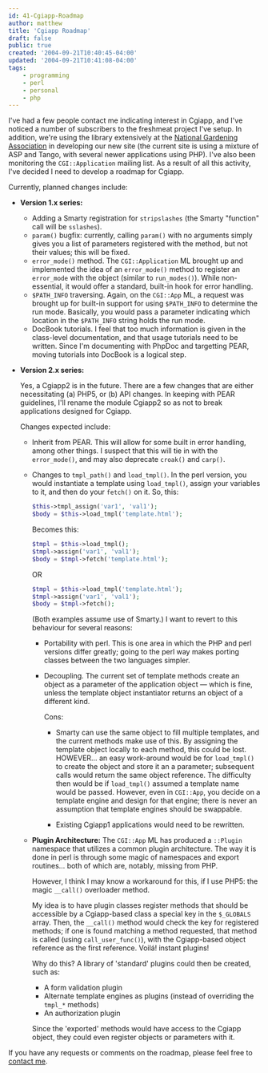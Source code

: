 ```yaml
---
id: 41-Cgiapp-Roadmap
author: matthew
title: 'Cgiapp Roadmap'
draft: false
public: true
created: '2004-09-21T10:40:45-04:00'
updated: '2004-09-21T10:41:08-04:00'
tags:
    - programming
    - perl
    - personal
    - php
---
```

I've had a few people contact me indicating interest in Cgiapp, and I've noticed
a number of subscribers to the freshmeat project I've setup. In addition, we're
using the library extensively at the
[National Gardening Association](http://www.garden.org) in developing our new
site (the current site is using a mixture of ASP and Tango, with several newer
applications using PHP).  I've also been monitoring the `CGI::Application`
mailing list. As a result of all this activity, I've decided I need to develop a
roadmap for Cgiapp.

Currently, planned changes include:

- **Version 1.x series:**
  - Adding a Smarty registration for `stripslashes` (the Smarty "function" call will be `sslashes`).
  - `param()` bugfix: currently, calling `param()` with no arguments simply
    gives you a list of parameters registered with the method, but not their
    values; this will be fixed.
  - `error_mode()` method. The `CGI::Application` ML brought up and implemented
    the idea of an `error_mode()` method to register an `error_mode` with the
    object (similar to `run_modes()`). While non-essential, it would offer a
    standard, built-in hook for error handling.
  - `$PATH_INFO` traversing. Again, on the `CGI::App` ML, a request was brought
    up for built-in support for using `$PATH_INFO` to determine the run mode.
    Basically, you would pass a parameter indicating which location in the
    `$PATH_INFO` string holds the run mode.
  - DocBook tutorials. I feel that too much information is given in the
    class-level documentation, and that usage tutorials need to be written.
    Since I'm documenting with PhpDoc and targetting PEAR, moving tutorials into
    DocBook is a logical step.

- **Version 2.x series:**

   Yes, a Cgiapp2 is in the future. There are a few changes that are either
   necessitating (a) PHP5, or (b) API changes. In keeping with PEAR guidelines,
   I'll rename the module Cgiapp2 so as not to break applications designed for
   Cgiapp.

   Changes expected include:

   - Inherit from PEAR. This will allow for some built in error handling, among
     other things. I suspect that this will tie in with the `error_mode()`, and
     may also deprecate `croak()` and `carp()`.
   - Changes to `tmpl_path()` and `load_tmpl()`. In the perl version, you would
     instantiate a template using `load_tmpl()`, assign your variables to it,
     and then do your `fetch()` on it. So, this:

     ```php
     $this->tmpl_assign('var1', 'val1');
     $body = $this->load_tmpl('template.html');
     ```
                          

     Becomes this:

     ```php
     $tmpl = $this->load_tmpl();
     $tmpl->assign('var1', 'val1');
     $body = $tmpl->fetch('template.html');
     ```

     OR

     ```php
     $tmpl = $this->load_tmpl('template.html');
     $tmpl->assign('var1', 'val1');
     $body = $tmpl->fetch();
     ```
                          

     (Both examples assume use of Smarty.) I want to revert to this behaviour
     for several reasons:

     - Portability with perl. This is one area in which the PHP and perl
       versions differ greatly; going to the perl way makes porting classes
       between the two languages simpler.
     - Decoupling. The current set of template methods create an object as a
       parameter of the application object — which is fine, unless the template
       object instantiator returns an object of a different kind.

       Cons:

       - Smarty can use the same object to fill multiple templates, and the
         current methods make use of this. By assigning the template object
         locally to each method, this could be lost.  HOWEVER… an easy
         work-around would be for `load_tmpl()` to create the object and store
         it an a parameter; subsequent calls would return the same object
         reference. The difficulty then would be if `load_tmpl()` assumed a
         template name would be passed. However, even in `CGI::App`, you decide
         on a template engine and design for that engine; there is never an
         assumption that template engines should be swappable.

       - Existing Cgiapp1 applications would need to be rewritten.

  - **Plugin Architecture:** The `CGI::App` ML has produced a `::Plugin`
      namespace that utilizes a common plugin architecture. The way it is done
      in perl is through some magic of namespaces and export routines… both of
      which are, notably, missing from PHP.

      However, I think I may know a workaround for this, if I use PHP5: the
      magic `__call()` overloader method.

      My idea is to have plugin classes register methods that should be
      accessible by a Cgiapp-based class a special key in the `$_GLOBALS` array.
      Then, the `__call()` method would check the key for registered methods; if
      one is found matching a method requested, that method is called (using
      `call_user_func()`), with the Cgiapp-based object reference as the first
      reference. Voilá! instant plugins!

      Why do this? A library of 'standard' plugins could then be created, such as:

      - A form validation plugin
      - Alternate template engines as plugins (instead of overriding the `tmpl_*` methods)
      - An authorization plugin

      Since the 'exported' methods would have access to the Cgiapp object, they
      could even register objects or parameters with it.

If you have any requests or comments on the roadmap, please feel free to
[contact me](/contact).

